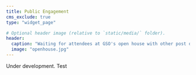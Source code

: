 ```yaml
---
title: Public Engagement
cms_exclude: true
type: "widget_page"

# Optional header image (relative to `static/media/` folder).
header:
  caption: "Waiting for attendees at GSO's open house with other post docs and students. Photo by: Dr. Heather McNair"
  image: "openhouse.jpg"
---
```

Under development. Test


